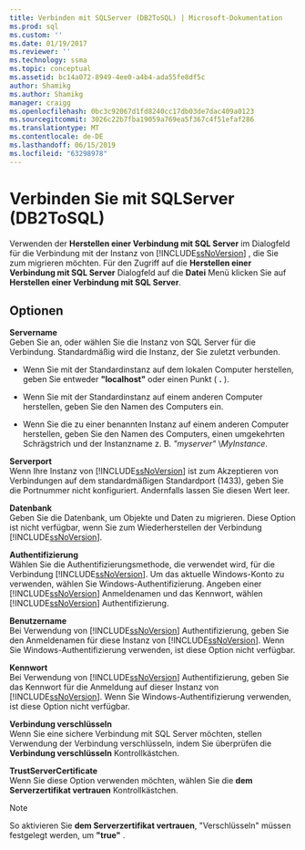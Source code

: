 ```yaml
---
title: Verbinden mit SQLServer (DB2ToSQL) | Microsoft-Dokumentation
ms.prod: sql
ms.custom: ''
ms.date: 01/19/2017
ms.reviewer: ''
ms.technology: ssma
ms.topic: conceptual
ms.assetid: bc14a072-8949-4ee0-a4b4-ada55fe8df5c
author: Shamikg
ms.author: Shamikg
manager: craigg
ms.openlocfilehash: 0bc3c92067d1fd8240cc17db03de7dac409a0123
ms.sourcegitcommit: 3026c22b7fba19059a769ea5f367c4f51efaf286
ms.translationtype: MT
ms.contentlocale: de-DE
ms.lasthandoff: 06/15/2019
ms.locfileid: "63298978"
---
```

# <a name="connect-to-sql-server-db2tosql"></a>Verbinden Sie mit SQLServer (DB2ToSQL)
Verwenden der **Herstellen einer Verbindung mit SQL Server** im Dialogfeld für die Verbindung mit der Instanz von [!INCLUDE[ssNoVersion](../../includes/ssnoversion-md.md)] , die Sie zum migrieren möchten. Für den Zugriff auf die **Herstellen einer Verbindung mit SQL Server** Dialogfeld auf die **Datei** Menü klicken Sie auf **Herstellen einer Verbindung mit SQL Server**.  
  
## <a name="options"></a>Optionen  
**Servername**  
Geben Sie an, oder wählen Sie die Instanz von SQL Server für die Verbindung. Standardmäßig wird die Instanz, der Sie zuletzt verbunden.  
  
-   Wenn Sie mit der Standardinstanz auf dem lokalen Computer herstellen, geben Sie entweder **"localhost"** oder einen Punkt ( **.** ).  
  
-   Wenn Sie mit der Standardinstanz auf einem anderen Computer herstellen, geben Sie den Namen des Computers ein.  
  
-   Wenn Sie die zu einer benannten Instanz auf einem anderen Computer herstellen, geben Sie den Namen des Computers, einen umgekehrten Schrägstrich und der Instanzname z. B. *"myserver"* \\*MyInstance*.  
  
**Serverport**  
Wenn Ihre Instanz von [!INCLUDE[ssNoVersion](../../includes/ssnoversion-md.md)] ist zum Akzeptieren von Verbindungen auf dem standardmäßigen Standardport (1433), geben Sie die Portnummer nicht konfiguriert. Andernfalls lassen Sie diesen Wert leer.  
  
**Datenbank**  
Geben Sie die Datenbank, um Objekte und Daten zu migrieren. Diese Option ist nicht verfügbar, wenn Sie zum Wiederherstellen der Verbindung [!INCLUDE[ssNoVersion](../../includes/ssnoversion-md.md)].  
  
**Authentifizierung**  
Wählen Sie die Authentifizierungsmethode, die verwendet wird, für die Verbindung [!INCLUDE[ssNoVersion](../../includes/ssnoversion-md.md)]. Um das aktuelle Windows-Konto zu verwenden, wählen Sie Windows-Authentifizierung. Angeben einer [!INCLUDE[ssNoVersion](../../includes/ssnoversion-md.md)] Anmeldenamen und das Kennwort, wählen [!INCLUDE[ssNoVersion](../../includes/ssnoversion-md.md)] Authentifizierung.  
  
**Benutzername**  
Bei Verwendung von [!INCLUDE[ssNoVersion](../../includes/ssnoversion-md.md)] Authentifizierung, geben Sie den Anmeldenamen für diese Instanz von [!INCLUDE[ssNoVersion](../../includes/ssnoversion-md.md)]. Wenn Sie Windows-Authentifizierung verwenden, ist diese Option nicht verfügbar.  
  
**Kennwort**  
Bei Verwendung von [!INCLUDE[ssNoVersion](../../includes/ssnoversion-md.md)] Authentifizierung, geben Sie das Kennwort für die Anmeldung auf dieser Instanz von [!INCLUDE[ssNoVersion](../../includes/ssnoversion-md.md)]. Wenn Sie Windows-Authentifizierung verwenden, ist diese Option nicht verfügbar.  
  
**Verbindung verschlüsseln**  
Wenn Sie eine sichere Verbindung mit SQL Server möchten, stellen Verwendung der Verbindung verschlüsseln, indem Sie überprüfen die **Verbindung verschlüsseln** Kontrollkästchen.  
  
**TrustServerCertificate**  
Wenn Sie diese Option verwenden möchten, wählen Sie die **dem Serverzertifikat vertrauen** Kontrollkästchen.  
  
> [!NOTE]  
> So aktivieren Sie **dem Serverzertifikat vertrauen**, "Verschlüsseln" müssen festgelegt werden, um **"true"** .  
  
